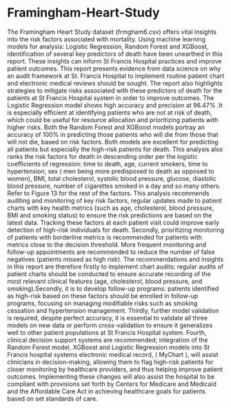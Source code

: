 # Framingham-Heart-Study
The Framingham Heart Study dataset (frmgham6.csv) offers vital insights into the risk factors associated with mortality. Using machine learning models for analysis: Logistic Regression, Random Forest and XGBoost, identification of several key predictors of death have been unearthed in this report. These insights can inform St Francis Hospital practices and improve patient outcomes. This report presents evidence from data science on why an audit framework at St. Francis Hospital to implement routine patient chart and electronic medical reviews should be sought. The report also highlights strategies to mitigate risks associated with these predictors of death for the patients at St Francis Hospital system in order to improve outcomes.
The Logistic Regression model shows high accuracy and precision at 96.47% .It is especially efficient at identifying patients who are not at risk of death, which could be useful for resource allocation and prioritizing patients with higher risks. Both the Random Forest and XGBoost models portray an accuracy of 100% in predicting those patients who will die from those that will not die, based on risk factors. Both models are excellent for predicting all patients but especially the high-risk patients for death. This analysis also ranks the risk factors for death in descending order per the logistic coefficients of regression: time to death, age, current smokers, time to hypertension, sex ( men being more predisposed to death as opposed to women), BMI, total cholesterol, systolic blood pressure, glucose, diastolic blood pressure, number of cigarettes smoked in a day and so many others. Refer to Figure 13 for the rest of the factors.
This analysis recommends auditing and monitoring of key risk factors, regular updates made to patient charts with key health metrics (such as age, cholesterol, blood pressure, BMI and smoking status) to ensure the risk predictions are based on the latest data. Tracking these factors at each patient visit could improve early detection of high-risk individuals for death. Secondly, prioritizing monitoring of patients with borderline metrics is recommended for patients with metrics close to the decision threshold. More frequent monitoring and follow-up appointments are recommended to reduce the number of false negatives (patients missed as high risk).
The recommendations and insights in this report are therefore firstly to implement chart audits: regular audits of patient charts should be conducted to ensure accurate recording of the most relevant clinical features (age, cholesterol, blood pressure, and smoking).Secondly, it is to develop follow-up programs: patients identified as high-risk based on these factors should be enrolled in follow-up programs, focusing on managing modifiable risks such as smoking cessation and hypertension management. Thirdly, further model validation is required, despite perfect accuracy, it is essential to validate all three models on new data or perform cross-validation to ensure it generalizes well to other patient populations at St Francis Hospital system. 
Fourth, clinical decision support systems are recommended; integration of  the Random Forest model, XGBoost and Logistic Regression models into St Francis hospital systems electronic medical record, ( MyChart ), will assist clinicians in decision-making, allowing them to flag high-risk patients for closer monitoring by healthcare providers, and thus helping improve patient outcomes. Implementing these changes will also assist the hospital to be compliant with provisions set forth by Centers for Medicare and Medicaid and the Affordable Care Act in achieving healthcare goals for patients based on set standards of care.
